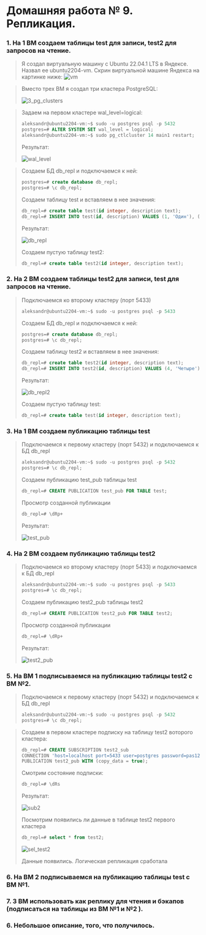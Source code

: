 # Домашняя работа № 9. Репликация.

### 1. На 1 ВМ создаем таблицы test для записи, test2 для запросов на чтение.
> Я создал виртуальную машину с Ubuntu 22.04.1 LTS в Яндексе. Назвал ее ubuntu2204-vm. Скрин виртуальной машине Яндекса на картинке ниже:
> <image src="images/vm.png" alt="vm">

> Вместо трех ВМ я создал три кластера PostgreSQL:
> 
> <image src="images/3_pg_clusters.png" alt="3_pg_clusters">

> Задаем на первом кластере wal_level=logical:
> ```sql
> aleksandr@ubuntu2204-vm:~$ sudo -u postgres psql -p 5432
> postgres=# ALTER SYSTEM SET wal_level = logical;
> aleksandr@ubuntu2204-vm:~$ sudo pg_ctlcluster 14 main1 restart;
> ```
> Результат:
>
> <image src="images/wal_level.png" alt="wal_level">

> Создаем БД db_repl и подключаемся к ней:
> ```sql
> postgres=# create database db_repl;
> postgres=# \c db_repl;
> ```
>
> Создаем таблицу test и вставляем в нее значения:
> ```sql
> db_repl=# create table test(id integer, description text);
> db_repl=# INSERT INTO test(id, description) VALUES (1, 'Один'), (2, 'Два'), (3, 'Три');
> ```
>
> Результат:
> 
> <image src="images/db_repl.png" alt="db_repl">
>
> Создаем пустую таблицу test2:
> ```sql
> db_repl=# create table test2(id integer, description text);
> ```

### 2. На 2 ВМ создаем таблицы test2 для записи, test для запросов на чтение. 
> Подключаемся ко второму кластеру (порт 5433)
> ```sql
> aleksandr@ubuntu2204-vm:~$ sudo -u postgres psql -p 5433
> ```
>
> Создаем БД db_repl и подключаемся к ней:
> ```sql
> postgres=# create database db_repl;
> postgres=# \c db_repl;
> ```
>
> Создаем таблицу test2 и вставляем в нее значения:
> ```sql
> db_repl=# create table test2(id integer, description text);
> db_repl=# INSERT INTO test2(id, description) VALUES (4, 'Четыре'), (5, 'Пять'), (6, 'Шесть');
> ```
> Результат:
> 
> <image src="images/db_repl2.png" alt="db_repl2">
>
> Создаем пустую таблицу test:
> ```sql
> db_repl=# create table test(id integer, description text);
> ```

### 3. На 1 ВМ создаем публикацию таблицы test 
> Подключаемся к первому кластеру (порт 5432) и подключаемся к БД db_repl
> ```sql
> aleksandr@ubuntu2204-vm:~$ sudo -u postgres psql -p 5432
> postgres=# \c db_repl;
> ```
>
> Создаем публикацию test_pub таблицы test
> ```sql
> db_repl=# CREATE PUBLICATION test_pub FOR TABLE test;
> ```
>
> Просмотр созданной публикации
> ```sql
> db_repl=# \dRp+
> ```
> Результат:
>
> <image src="images/test_pub.png" alt="test_pub">
>


### 4. На 2 ВМ создаем публикацию таблицы test2 
> Подключаемся ко второму кластеру (порт 5433) и подключаемся к БД db_repl
> ```sql
> aleksandr@ubuntu2204-vm:~$ sudo -u postgres psql -p 5433
> postgres=# \c db_repl;
> ```
>
> Создаем публикацию test2_pub таблицы test2
> ```sql
> db_repl=# CREATE PUBLICATION test2_pub FOR TABLE test2;
> ```
>
> Просмотр созданной публикации
> ```sql
> db_repl=# \dRp+
> ```
> Результат:
>
> <image src="images/test2_pub.png" alt="test2_pub">
>

### 5. На ВМ 1 подписываемся на публикацию таблицы test2 с ВМ №2.
> Подключаемся к первому кластеру (порт 5432) и подключаемся к БД db_repl
> ```sql
> aleksandr@ubuntu2204-vm:~$ sudo -u postgres psql -p 5432
> postgres=# \c db_repl;
> ```

> Создаем в первом кластере подписку на таблицу test2 воторого кластера: 
> ```sql
> db_repl=# CREATE SUBSCRIPTION test2_sub 
> CONNECTION 'host=localhost port=5433 user=postgres password=pas123 dbname=db_repl' 
> PUBLICATION test2_pub WITH (copy_data = true);
> ```
>
> Смотрим состояние подписки:
> ```sql
> db_repl=# \dRs
> ```
> Результат:
>
> <image src="images/sub2.png" alt="sub2">
>
> Посмотрим появились ли данные в таблице test2 первого кластера
> ```sql
> db_repl=# select * from test2;
> ```
>
> <image src="images/sel_test2.png" alt="sel_test2">
>
> Данные появились. Логическая репликация сработала


### 6. На ВМ 2 подписываемся на публикацию таблицы test с ВМ №1. 

### 7. 3 ВМ использовать как реплику для чтения и бэкапов (подписаться на таблицы из ВМ №1 и №2 ). 

### 6. Небольшое описание, того, что получилось.
